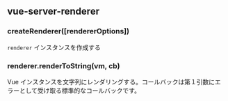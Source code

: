 ## vue-server-renderer

### createRenderer([rendererOptions])
`renderer` インスタンスを作成する

### renderer.renderToString(vm, cb)
Vue インスタンスを文字列にレンダリングする。コールバックは第１引数にエラーとして受け取る標準的なコールバックです。


